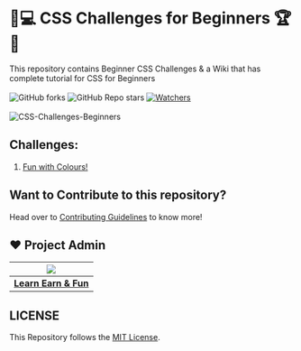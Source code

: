 # 🎯💻 CSS Challenges for Beginners 🏆🏅
This repository contains Beginner CSS Challenges & a Wiki that has complete tutorial for CSS for Beginners<br><br>
 ![GitHub forks](https://img.shields.io/github/forks/LearnEarn-Fun/CSS-Challenges-For-Beginners?style=for-the-badge)
 ![GitHub Repo stars](https://img.shields.io/github/stars/LearnEarn-Fun/CSS-Challenges-For-Beginners?style=for-the-badge)
 [![Watchers](https://img.shields.io/github/watchers/LearnEarn-Fun/CSS-Challenges-For-Beginners?style=for-the-badge)](https://github.com/LearnEarn-Fun/HTML-Challenges-Intermediate/watchers)
 <br><br>
![CSS-Challenges-Beginners](https://socialify.git.ci/LearnEarn-Fun/CSS-Challenges-For-Beginners?description=1&font=KoHo&forks=1&issues=1&language=1&owner=1&pattern=Floating%20Cogs&pulls=1&stargazers=1&theme=Dark)


## Challenges:
<ol>
 <li><a href="https://github.com/LearnEarn-Fun/CSS-Challenges-For-Beginners/tree/main/1.%20Fun%20with%20colours">Fun with Colours!</a></li>
</ol>

## Want to Contribute to this repository?

Head over to <a href="https://github.com/LearnEarn-Fun/CSS-Challenges-For-Beginners/blob/main/.github/Contributing.md">Contributing Guidelines</a> to know more!

## ❤️ Project Admin

|                                     <a href="https://github.com/LearnEarn-Fun"><img src="https://avatars.githubusercontent.com/u/66988598?s=400&u=cea2effa83b4b145d26b117a4dc7dec028a9b3ca&v=4"/></a>                                      |
| :-----------------------------------------------------------------------------------------------------------------------------------------------------------------------------------------------------------------------------------------------------------------: |
|                                                                                      **[Learn Earn & Fun](https://www.github.com/LearnEarn-Fun)**                                                                                    |


## LICENSE
This Repository follows the [MIT License](https://github.com/LearnEarn-Fun/CSS-Challenges-For-Beginners/blob/main/LICENSE).
